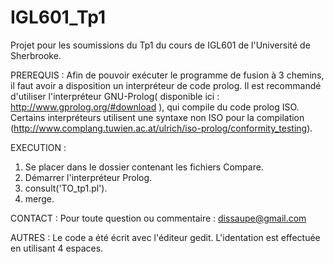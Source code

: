 # IGL601_Tp1
Projet pour les soumissions du Tp1 du cours de IGL601 de l'Université de Sherbrooke.

PREREQUIS :
  Afin de pouvoir exécuter le programme de fusion à 3 chemins, il faut avoir a disposition un interpréteur de code prolog.
Il est recommandé d'utiliser l'interpréteur GNU-Prolog( disponible ici : http://www.gprolog.org/#download ), qui compile du code prolog ISO.
Certains interpréteurs utilisent une syntaxe non ISO pour la compilation (http://www.complang.tuwien.ac.at/ulrich/iso-prolog/conformity_testing).

EXECUTION :
  1.  Se placer dans le dossier contenant les fichiers Compare.
  2.  Démarrer l'interpréteur Prolog.
  3.  consult('TO_tp1.pl').
  4.  merge.

CONTACT : 
  Pour toute question ou commentaire : dissaupe@gmail.com

AUTRES : 
Le code a été écrit avec l'éditeur gedit.
L'identation est effectuée en utilisant 4 espaces.

